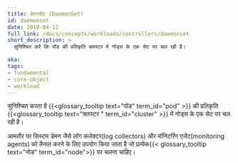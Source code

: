 ```yaml
---
title: डेमनसेट (DaemonSet)
id: daemonset
date: 2018-04-12
full_link: /docs/concepts/workloads/controllers/daemonset
short_description: >
  सुनिश्चित करें कि पॉड की प्रतिकृति क्लस्टर में नोड्स के एक सेट पर चल रही है।

aka: 
tags:
- fundamental
- core-object
- workload
---
```

सुनिश्चित करता है {{<glossary_tooltip text="पॉड" term_id="pod" >}} की प्रतिकृति {{<glossary_tooltip text="क्लस्टर " term_id="cluster" >}} में नोड्स के एक सेट पर चल रही है।

<!--more--> 

आमतौर पर सिस्टम डेमन जैसे लॉग कलेक्टर(log collectors) और मॉनिटरिंग एजेंट(monitoring agents) को तैनात करने के लिए उपयोग किया जाता है जो प्रत्येक{{< glossary_tooltip text="नोड" term_id="node">}} पर चलना चाहिए।
